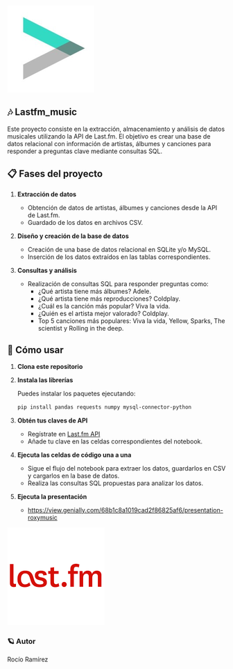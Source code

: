 ![](https://github.com/Roxy-5/Evaluacion1-Adalab/blob/main/image.jpg?raw=true)

## 🎶 Lastfm_music

Este proyecto consiste en la extracción, almacenamiento y análisis de datos musicales utilizando la API de Last.fm. El objetivo es crear una base de datos relacional con información de artistas, álbumes y canciones para responder a preguntas clave mediante consultas SQL.

## 📋 Fases del proyecto
1. **Extracción de datos**
   - Obtención de datos de artistas, álbumes y canciones desde la API de Last.fm.
   - Guardado de los datos en archivos CSV.

2. **Diseño y creación de la base de datos**
   - Creación de una base de datos relacional en SQLite y/o MySQL.
   - Inserción de los datos extraídos en las tablas correspondientes.

3. **Consultas y análisis**
   - Realización de consultas SQL para responder preguntas como:
     - ¿Qué artista tiene más álbumes? Adele.
     - ¿Qué artista tiene más reproducciones? Coldplay.
     - ¿Cuál es la canción más popular? Viva la vida.
     - ¿Quién es el artista mejor valorado? Coldplay.
     - Top 5 canciones más populares: Viva la vida, Yellow, Sparks, The scientist y Rolling in the deep.

## 🚀 Cómo usar
1. **Clona este repositorio**
2. **Instala las librerías**
   
   Puedes instalar los paquetes ejecutando:
   ```sh
   pip install pandas requests numpy mysql-connector-python
   ```
4. **Obtén tus claves de API**
   - Regístrate en [Last.fm API](https://www.last.fm/api) 
   - Añade tu clave en las celdas correspondientes del notebook.
5. **Ejecuta las celdas de código una a una**
   - Sigue el flujo del notebook para extraer los datos, guardarlos en CSV y cargarlos en la base de datos.
   - Realiza las consultas SQL propuestas para analizar los datos.
6. **Ejecuta la presentación**
   - https://view.genially.com/68b1c8a1019cad2f86825af6/presentation-roxymusic
   
![](https://github.com/Roxy-5/Lastfm_music-Adalab/blob/main/logo_lastfm.png?raw=true)
### 🪐 Autor

Rocío Ramírez
